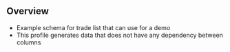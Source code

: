 ## Overview
 - Example schema for trade list that can use for a demo
 - This profile generates data that does not have any dependency between columns
